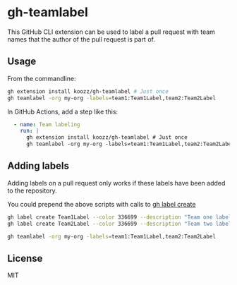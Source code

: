 # gh-teamlabel

This GitHub CLI extension can be used to label a pull request with team names
that the author of the pull request is part of.

## Usage

From the commandline:

```bash
gh extension install koozz/gh-teamlabel # Just once
gh teamlabel -org my-org -labels=team1:Team1Label,team2:Team2Label
```

In GitHub Actions, add a step like this:

```yaml
  - name: Team labeling
    run: |
      gh extension install koozz/gh-teamlabel # Just once
      gh teamlabel -org my-org -labels=team1:Team1Label,team2:Team2Label
```

## Adding labels

Adding labels on a pull request only works if these labels have been added to
the repository.

You could prepend the above scripts with calls to [gh label create](https://cli.github.com/manual/gh_label_create)

```bash
gh label create Team1Label --color 336699 --description "Team one label description" --force
gh label create Team2Label --color 336699 --description "Team two label description" --force

gh teamlabel -org my-org -labels=team1:Team1Label,team2:Team2Label
```

## License

MIT
